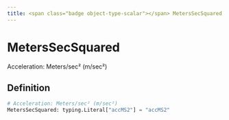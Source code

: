 ```yaml
---
title: <span class="badge object-type-scalar"></span> MetersSecSquared
---
```

# <span class="badge object-type-scalar"></span> MetersSecSquared

Acceleration: Meters/sec² (m/sec²)

## Definition

```python
# Acceleration: Meters/sec² (m/sec²)
MetersSecSquared: typing.Literal["accMS2"] = "accMS2"
```

